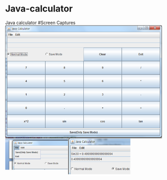 # Java-calculator
Java calculator
#Screen Captures
<img src="https://github.com/chc2212/Java-calculator/blob/master/pic1.png" width="500" align ="left">
<img src="https://github.com/chc2212/Java-calculator/blob/master/pic2.png" width="200" align ="left">
<img src="https://github.com/chc2212/Java-calculator/blob/master/pic3.png" width="200" align ="left">
